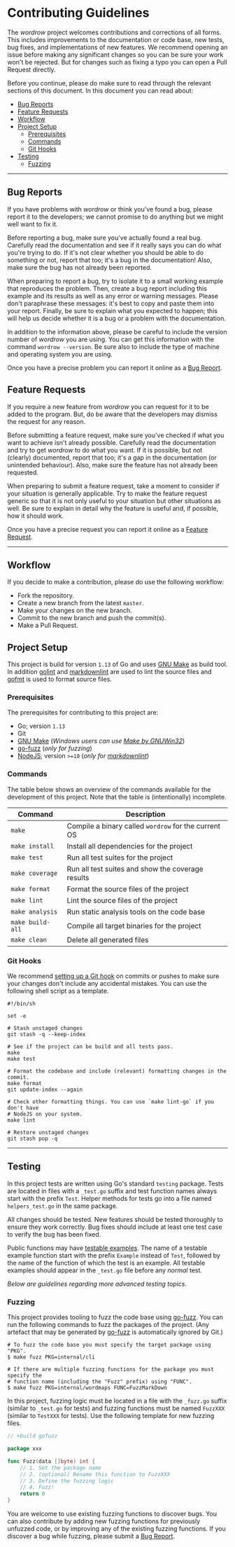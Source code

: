 # Contributing Guidelines

The _wordrow_ project welcomes contributions and corrections of all forms. This
includes improvements to the documentation or code base, new tests, bug fixes,
and implementations of new features. We recommend opening an issue before making
any significant changes so you can be sure your work won't be rejected. But for
changes such as fixing a typo you can open a Pull Request directly.

Before you continue, please do make sure to read through the relevant sections
of this document. In this document you can read about:

- [Bug Reports](#bug-reports)
- [Feature Requests](#feature-requests)
- [Workflow](#workflow)
- [Project Setup](#project-setup)
  - [Prerequisites](#prerequisites)
  - [Commands](#commands)
  - [Git Hooks](#git-hooks)
- [Testing](#testing)
  - [Fuzzing](#fuzzing)

---

## Bug Reports

If you have problems with _wordrow_ or think you've found a bug, please report
it to the developers; we cannot promise to do anything but we might well want to
fix it.

Before reporting a bug, make sure you've actually found a real bug. Carefully
read the documentation and see if it really says you can do what you're trying
to do. If it's not clear whether you should be able to do something or not,
report that too; it's a bug in the documentation! Also, make sure the bug has
not already been reported.

When preparing to report a bug, try to isolate it to a small working example
that reproduces the problem. Then, create a bug report including this example
and its results as well as any error or warning messages. Please don't
paraphrase these messages: it's best to copy and paste them into your report.
Finally, be sure to explain what you expected to happen; this will help us
decide whether it is a bug or a problem with the documentation.

In addition to the information above, please be careful to include the version
number of _wordrow_ you are using. You can get this information with the command
`wordrow --version`. Be sure also to include the type of machine and operating
system you are using.

Once you have a precise problem you can report it online as a [Bug Report].

## Feature Requests

If you require a new feature from _wordrow_ you can request for it to be added
to the program. But, do be aware that the developers may dismiss the request for
any reason.

Before submitting a feature request, make sure you've checked if what you want
to achieve isn't already possible. Carefully read the documentation and try to
get _wordrow_ to do what you want. If it is possible, but not (clearly)
documented, report that too; it's a gap in the documentation (or unintended
behaviour). Also, make sure the feature has not already been requested.

When preparing to submit a feature request, take a moment to consider if your
situation is generally applicable. Try to make the feature request generic so
that it is not only useful to your situation but other situations as well. Be
sure to explain in detail why the feature is useful and, if possible, how it
should work.

Once you have a precise request you can report it online as a [Feature Request].

---

## Workflow

If you decide to make a contribution, please do use the following workflow:

- Fork the repository.
- Create a new branch from the latest `master`.
- Make your changes on the new branch.
- Commit to the new branch and push the commit(s).
- Make a Pull Request.

## Project Setup

This project is build for version `1.13` of Go and uses [GNU Make] as build
tool. In addition [golint] and [markdownlint] are used to lint the source files
and [gofmt] is used to format source files.

### Prerequisites

The prerequisites for contributing to this project are:

- Go; version `1.13`
- Git
- [GNU Make] (_Windows users can use [Make by GNUWin32]_)
- [go-fuzz] (_only for fuzzing_)
- [NodeJS]; version `>=10` (_only for [markdownlint]_)

### Commands

The table below shows an overview of the commands available for the development
of this project. Note that the table is (intentionally) incomplete.

| Command          | Description                                          |
| ---------------- | ---------------------------------------------------- |
| `make`           | Compile a binary called `wordrow` for the current OS |
| `make install`   | Install all dependencies for the project             |
| `make test`      | Run all test suites for the project                  |
| `make coverage`  | Run all test suites and show the coverage results    |
| `make format`    | Format the source files of the project               |
| `make lint`      | Lint the source files of the project                 |
| `make analysis`  | Run static analysis tools on the code base           |
| `make build-all` | Compile all target binaries for the project          |
| `make clean`     | Delete all generated files                           |

### Git Hooks

We recommend [setting up a Git hook](https://githooks.com) on commits or pushes
to make sure your changes don't include any accidental mistakes. You can use the
following shell script as a template.

```shell
#!/bin/sh

set -e

# Stash unstaged changes
git stash -q --keep-index

# See if the project can be build and all tests pass.
make
make test

# Format the codebase and include (relevant) formatting changes in the commit.
make format
git update-index --again

# Check other formatting things. You can use `make lint-go` if you don't have
# NodeJS on your system.
make lint

# Restore unstaged changes
git stash pop -q
```

---

## Testing

In this project tests are written using Go's standard `testing` package. Tests
are located in files with a `_test.go` suffix and test function names always
start with the prefix `Test`. Helper methods for tests go into a file named
`helpers_test.go` in the same package.

All changes should be tested. New features should be tested thoroughly to ensure
they work correctly. Bug fixes should include at least one test case to verify
the bug has been fixed.

Public functions may have [testable examples]. The name of a testable example
function start with the prefix `Example` instead of `Test`, followed by the name
of the function of which the test is an example. All testable examples should
appear in the `_test.go` file before any _normal_ test.

_Below are guidelines regarding more advanced testing topics._

### Fuzzing

This project provides tooling to fuzz the code base using [go-fuzz]. You can run
the following commands to fuzz the packages of the project. (Any artefact that
may be generated by [go-fuzz] is automatically ignored by Git.)

```shell
# To fuzz the code base you must specify the target package using "PKG".
$ make fuzz PKG=internal/cli

# If there are multiple fuzzing functions for the package you must specify the
# function name (including the "Fuzz" prefix) using "FUNC".
$ make fuzz PKG=internal/wordmaps FUNC=FuzzMarkDown
```

In this project, fuzzing logic must be located in a file with the `_fuzz.go`
suffix (similar to `_test.go` for tests) and fuzzing functions must be named
`FuzzXXX` (similar to `TestXXX` for tests). Use the following template for new
fuzzing files.

```go
// +build gofuzz

package xxx

func Fuzz(data []byte) int {
	// 1. Set the package name
	// 2. (optional) Rename this function to FuzzXXX
	// 3. Define the fuzzing logic
	// 4. Fuzz!
	return 0
}
```

You are welcome to use existing fuzzing functions to discover bugs. You can also
contribute by adding new fuzzing functions for previously unfuzzed code, or by
improving any of the existing fuzzing functions. If you discover a bug while
fuzzing, please submit a [Bug Report].

[Bug Report]: https://github.com/ericcornelissen/wordrow/issues/new?labels=bug&template=bug_report.md
[Feature Request]: https://github.com/ericcornelissen/wordrow/issues/new?labels=enhancement&template=feature_request.md
[go-fuzz]: https://github.com/dvyukov/go-fuzz
[gofmt]: https://golang.org/cmd/gofmt/
[golint]: https://github.com/golang/lint
[GNU Make]: https://www.gnu.org/software/make/
[Make by GNUWin32]: http://gnuwin32.sourceforge.net/packages/make.htm
[markdownlint]: https://github.com/DavidAnson/markdownlint
[NodeJS]: https://nodejs.org/en/
[testable examples]: https://blog.golang.org/examples
